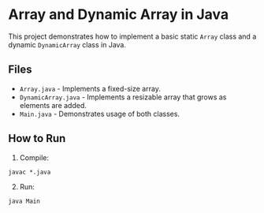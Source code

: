 # Array and Dynamic Array in Java

This project demonstrates how to implement a basic static `Array` class and a dynamic `DynamicArray` class in Java.

## Files
- `Array.java` - Implements a fixed-size array.
- `DynamicArray.java` - Implements a resizable array that grows as elements are added.
- `Main.java` - Demonstrates usage of both classes.

## How to Run
1. Compile:
```
javac *.java
```

2. Run:
```
java Main
```
